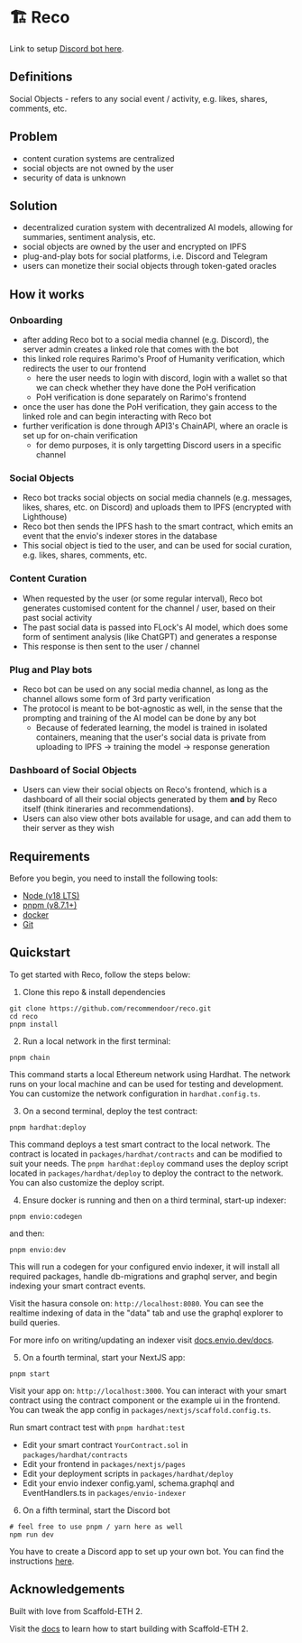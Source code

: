 # 🏗 Reco

Link to setup [Discord bot here](https://discord.com/api/oauth2/authorize?client_id=1167783878119936080&permissions=8&redirect_uri=https%3A%2F%2F0420-62-232-123-126.ngrok-free.app%2Fdiscord-oauth-callback&response_type=code&scope=guilds%20messages.read%20activities.read%20applications.commands%20guilds.join%20bot%20applications.entitlements%20applications.builds.read%20role_connections.write).

## Definitions

Social Objects - refers to any social event / activity, e.g. likes, shares, comments, etc.

## Problem

- content curation systems are centralized
- social objects are not owned by the user
- security of data is unknown

## Solution

- decentralized curation system with decentralized AI models, allowing for summaries, sentiment analysis, etc.
- social objects are owned by the user and encrypted on IPFS
- plug-and-play bots for social platforms, i.e. Discord and Telegram
- users can monetize their social objects through token-gated oracles

## How it works

### Onboarding

- after adding Reco bot to a social media channel (e.g. Discord), the server admin creates a linked role that comes with the bot
- this linked role requires Rarimo's Proof of Humanity verification, which redirects the user to our frontend
  - here the user needs to login with discord, login with a wallet so that we can check whether they have done the PoH verification
  - PoH verification is done separately on Rarimo's frontend
- once the user has done the PoH verification, they gain access to the linked role and can begin interacting with Reco bot
- further verification is done through API3's ChainAPI, where an oracle is set up for on-chain verification
  - for demo purposes, it is only targetting Discord users in a specific channel

### Social Objects

- Reco bot tracks social objects on social media channels (e.g. messages, likes, shares, etc. on Discord) and uploads them to IPFS (encrypted with Lighthouse)
- Reco bot then sends the IPFS hash to the smart contract, which emits an event that the envio's indexer stores in the database
- This social object is tied to the user, and can be used for social curation, e.g. likes, shares, comments, etc.

### Content Curation

- When requested by the user (or some regular interval), Reco bot generates customised content for the channel / user, based on their past social activity
- The past social data is passed into FLock's AI model, which does some form of sentiment analysis (like ChatGPT) and generates a response
- This response is then sent to the user / channel

### Plug and Play bots

- Reco bot can be used on any social media channel, as long as the channel allows some form of 3rd party verification
- The protocol is meant to be bot-agnostic as well, in the sense that the prompting and training of the AI model can be done by any bot
  - Because of federated learning, the model is trained in isolated containers, meaning that the user's social data is private from uploading to IPFS -> training the model -> response generation

### Dashboard of Social Objects

- Users can view their social objects on Reco's frontend, which is a dashboard of all their social objects generated by them **and** by Reco itself (think itineraries and recommendations).
- Users can also view other bots available for usage, and can add them to their server as they wish

## Requirements

Before you begin, you need to install the following tools:

- [Node (v18 LTS)](https://nodejs.org/en/download/)
- [pnpm (v8.7.1+)](https://pnpm.io/installation)
- [docker](https://docs.docker.com/engine/install/)
- [Git](https://git-scm.com/downloads)

## Quickstart

To get started with Reco, follow the steps below:

1. Clone this repo & install dependencies

```
git clone https://github.com/recommendoor/reco.git
cd reco
pnpm install
```

2. Run a local network in the first terminal:

```
pnpm chain
```

This command starts a local Ethereum network using Hardhat. The network runs on your local machine and can be used for testing and development. You can customize the network configuration in `hardhat.config.ts`.

3. On a second terminal, deploy the test contract:

```
pnpm hardhat:deploy
```

This command deploys a test smart contract to the local network. The contract is located in `packages/hardhat/contracts` and can be modified to suit your needs. The `pnpm hardhat:deploy` command uses the deploy script located in `packages/hardhat/deploy` to deploy the contract to the network. You can also customize the deploy script.

4. Ensure docker is running and then on a third terminal, start-up indexer:

```
pnpm envio:codegen
```

and then:

```
pnpm envio:dev
```

This will run a codegen for your configured envio indexer, it will install all required packages, handle db-migrations and graphql server, and begin indexing your smart contract events.

Visit the hasura console on: `http://localhost:8080`. You can see the realtime indexing of data in the "data" tab and use the graphql explorer to build queries.

For more info on writing/updating an indexer visit [docs.envio.dev/docs](https://docs.envio.dev/docs/overview).

5. On a fourth terminal, start your NextJS app:

```
pnpm start
```

Visit your app on: `http://localhost:3000`. You can interact with your smart contract using the contract component or the example ui in the frontend. You can tweak the app config in `packages/nextjs/scaffold.config.ts`.

Run smart contract test with `pnpm hardhat:test`

- Edit your smart contract `YourContract.sol` in `packages/hardhat/contracts`
- Edit your frontend in `packages/nextjs/pages`
- Edit your deployment scripts in `packages/hardhat/deploy`
- Edit your envio indexer config.yaml, schema.graphql and EventHandlers.ts in `packages/envio-indexer`

6. On a fifth terminal, start the Discord bot

```
# feel free to use pnpm / yarn here as well
npm run dev
```

You have to create a Discord app to set up your own bot. You can find the instructions [here](https://discordjs.guide/preparations/setting-up-a-bot-application.html#creating-your-bot).

## Acknowledgements

Built with love from Scaffold-ETH 2.

Visit the [docs](https://docs.scaffoldeth.io) to learn how to start building with Scaffold-ETH 2.
